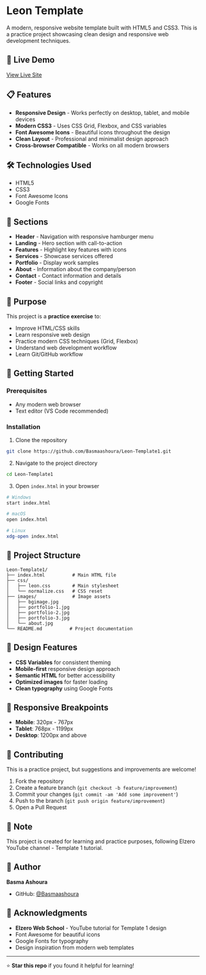 # Leon Template

A modern, responsive website template built with HTML5 and CSS3. This is a practice project showcasing clean design and responsive web development techniques.

## 🚀 Live Demo

[View Live Site](https://basmaashoura.github.io/Leon-Template1/)

## 📋 Features

- **Responsive Design** - Works perfectly on desktop, tablet, and mobile devices
- **Modern CSS3** - Uses CSS Grid, Flexbox, and CSS variables
- **Font Awesome Icons** - Beautiful icons throughout the design
- **Clean Layout** - Professional and minimalist design approach
- **Cross-browser Compatible** - Works on all modern browsers

## 🛠️ Technologies Used

- HTML5
- CSS3
- Font Awesome Icons
- Google Fonts

## 📱 Sections

- **Header** - Navigation with responsive hamburger menu
- **Landing** - Hero section with call-to-action
- **Features** - Highlight key features with icons
- **Services** - Showcase services offered
- **Portfolio** - Display work samples
- **About** - Information about the company/person
- **Contact** - Contact information and details
- **Footer** - Social links and copyright

## 🎯 Purpose

This project is a **practice exercise** to:
- Improve HTML/CSS skills
- Learn responsive web design
- Practice modern CSS techniques (Grid, Flexbox)
- Understand web development workflow
- Learn Git/GitHub workflow

## 🚀 Getting Started

### Prerequisites
- Any modern web browser
- Text editor (VS Code recommended)

### Installation

1. Clone the repository
```bash
git clone https://github.com/Basmaashoura/Leon-Template1.git
```

2. Navigate to the project directory
```bash
cd Leon-Template1
```

3. Open `index.html` in your browser
```bash
# Windows
start index.html

# macOS
open index.html

# Linux
xdg-open index.html
```

## 📁 Project Structure

```
Leon-Template1/
├── index.html          # Main HTML file
├── css/
│   ├── leon.css        # Main stylesheet
│   └── normalize.css   # CSS reset
├── images/             # Image assets
│   ├── bgimage.jpg
│   ├── portfolio-1.jpg
│   ├── portfolio-2.jpg
│   ├── portfolio-3.jpg
│   └── about.jpg
└── README.md          # Project documentation
```

## 🎨 Design Features

- **CSS Variables** for consistent theming
- **Mobile-first** responsive design approach
- **Semantic HTML** for better accessibility
- **Optimized images** for faster loading
- **Clean typography** using Google Fonts

## 📱 Responsive Breakpoints

- **Mobile**: 320px - 767px
- **Tablet**: 768px - 1199px
- **Desktop**: 1200px and above

## 🤝 Contributing

This is a practice project, but suggestions and improvements are welcome!

1. Fork the repository
2. Create a feature branch (`git checkout -b feature/improvement`)
3. Commit your changes (`git commit -am 'Add some improvement'`)
4. Push to the branch (`git push origin feature/improvement`)
5. Open a Pull Request

## 📝 Note

This project is created for learning and practice purposes, following Elzero YouTube channel - Template 1 tutorial.

## 👤 Author

**Basma Ashoura**
- GitHub: [@Basmaashoura](https://github.com/Basmaashoura)

## 🙏 Acknowledgments

- **Elzero Web School** - YouTube tutorial for Template 1 design
- Font Awesome for beautiful icons
- Google Fonts for typography
- Design inspiration from modern web templates

---

⭐ **Star this repo** if you found it helpful for learning!